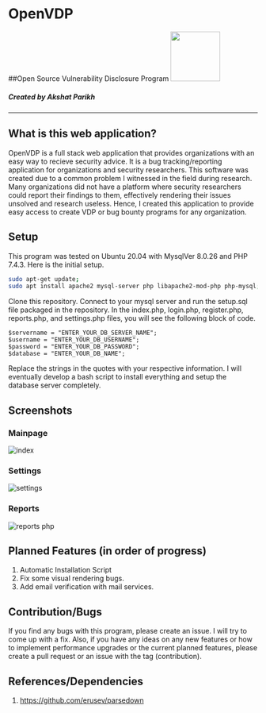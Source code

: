 # OpenVDP
##Open Source Vulnerability Disclosure Program
<img src="https://user-images.githubusercontent.com/68412398/139376726-ce8ebf17-3cd4-4e40-b70d-f9fb032e4945.png" width="100" height="100">
##### Created by Akshat Parikh
***
## What is this web application?
OpenVDP is a full stack web application that provides organizations with an easy way to recieve security advice. It is a bug tracking/reporting application for organizations and security researchers. This software was created due to a common problem I witnessed in the field during research. Many organizations did not have a platform where security researchers could report their findings to them, effectively rendering their issues unsolved and research useless. Hence, I created this application to provide easy access to create VDP or bug bounty programs for any organization.
## Setup
This program was tested on Ubuntu 20.04 with MysqlVer 8.0.26 and PHP 7.4.3. 
Here is the initial setup.
```bash
sudo apt-get update;
sudo apt install apache2 mysql-server php libapache2-mod-php php-mysql;
```
Clone this repository.
Connect to your mysql server and run the setup.sql file packaged in the repository.
In the index.php, login.php, register.php, reports.php, and settings.php files, you will see the following block of code. 
```
$servername = "ENTER_YOUR_DB_SERVER_NAME";
$username = "ENTER_YOUR_DB_USERNAME";
$password = "ENTER_YOUR_DB_PASSWORD";
$database = "ENTER_YOUR_DB_NAME";
```
Replace the strings in the quotes with your respective information.
I will eventually develop a bash script to install everything and setup the database server completely. 

## Screenshots
### Mainpage
![index](https://user-images.githubusercontent.com/68412398/139379893-07c491e8-8e9a-4afe-8cd0-87de6119f777.PNG)
### Settings
![settings](https://user-images.githubusercontent.com/68412398/139379943-0c4a6b12-b57a-497c-b747-6e72155fe28f.png)
### Reports
![reports php](https://user-images.githubusercontent.com/68412398/139379972-afe18f92-f480-4fa8-8551-fc4689e992fc.PNG)
## Planned Features (in order of progress)
1. Automatic Installation Script
2. Fix some visual rendering bugs.
3. Add email verification with mail services.
## Contribution/Bugs
If you find any bugs with this program, please create an issue. I will try to come up with a fix. Also, if you have any ideas on any new features or how to implement performance upgrades or the current planned features, please create a pull request or an issue with the tag (contribution).
## References/Dependencies
1. https://github.com/erusev/parsedown
